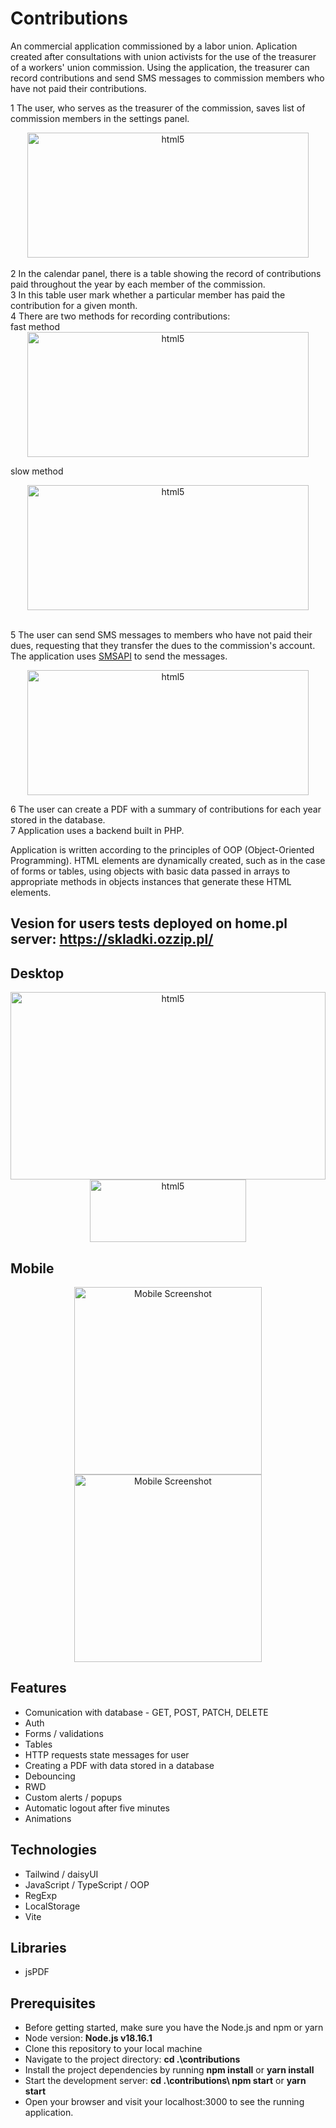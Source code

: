 # Contributions

An commercial application commissioned by a labor union. Aplication created after consultations with union activists for the use of the treasurer of a workers' union commission.  Using the application, the treasurer can record contributions and send SMS messages to commission members who have not paid their contributions.

1 The user, who serves as the treasurer of the commission, saves list of commission members in the settings panel. </br>


   <div align="center">
  <img src="https://github.com/Krzysztofe/contributions/assets/96065197/0f9d89af-b1ed-4790-b4bb-aeb87f0abd47" alt="html5" width="450" height="200" /> 
</div> 
<br/>
2 In the calendar panel, there is a table showing the record of contributions paid throughout the year by each member of the commission. </br>3 In this table user mark whether a particular member has paid the contribution for a given month. </br> 4 There are two methods for recording contributions:
<br/>
fast method </br> 
  <div align="center">
  <img src="https://github.com/Krzysztofe/contributions/assets/96065197/d99e2b8b-15f6-4055-93cf-d8a6287d85fb" alt="html5" width="450" height="200" /> 
</div>

slow method </br>

  <div align="center">
  <img src="https://github.com/Krzysztofe/contributions/assets/96065197/bf9b1059-7f91-4117-b083-fef45a78d177" alt="html5" width="450" height="200" /> 
</div>
</br>

5 The user can send SMS messages to members who have not paid their dues, requesting that they transfer the dues to the commission's account. The application uses <a href = "https://www.smsapi.pl/">SMSAPI</a>  to send the messages. </br>

  <div align="center">
  <img src="https://github.com/user-attachments/assets/51dfcbef-64b3-43d5-8557-df54bf646153" alt="html5" width="450" height="200" /> 
</div>



6 The user can create a PDF with a summary of contributions for each year stored in the database. </br> 7 Application uses a backend built in PHP.

Application is written according to the principles of OOP (Object-Oriented Programming). HTML elements are dynamically created, such as in the case of forms or tables, using objects with basic data passed in arrays to appropriate methods in objects instances that generate these HTML elements.


## Vesion for users tests deployed on home.pl server: https://skladki.ozzip.pl/

## Desktop


<div align="center">
 <img src="https://github.com/Krzysztofe/contributions/assets/96065197/8dff3070-34db-4d3d-b089-e2e67ba1fa93" alt="html5" width="504" height="300" margin = "30"/> 
</div>
 <div align="center">
 <img src="https://github.com/Krzysztofe/contributions/assets/96065197/c1a943da-f44f-4dce-ac98-17992bc169b4" alt="html5" width="250" height="100" margin = "30"/> 
</div>

## Mobile




 <div align="center">
<img src="https://github.com/Krzysztofe/contributions/assets/96065197/d8341b6c-c52c-4c5d-b7b3-e80614923e47" width="300" alt="Mobile Screenshot" margin="30">

  <img src="https://github.com/Krzysztofe/contributions/assets/96065197/bc340947-f8fd-476e-b0ef-5e7f34725530" width="300" alt="Mobile Screenshot">
</div>

## Features

* Comunication with database - GET, POST, PATCH, DELETE
* Auth 
* Forms / validations
* Tables
* HTTP requests state messages for user
* Creating a PDF with data stored in a database
* Debouncing
* RWD
* Custom alerts / popups
* Automatic logout after five minutes
* Animations


## Technologies

* Tailwind / daisyUI
* JavaScript / TypeScript / OOP
* RegExp
* LocalStorage
* Vite

## Libraries

* jsPDF

## Prerequisites
* Before getting started, make sure you have the Node.js and npm or yarn
* Node version: **Node.js v18.16.1**
* Clone this repository to your local machine
* Navigate to the project directory: **cd .\contributions**
* Install the project dependencies by running **npm install** or **yarn install**
* Start the development server: **cd .\contributions\ npm start** or **yarn start**
* Open your browser and visit your localhost:3000 to see the running application.
